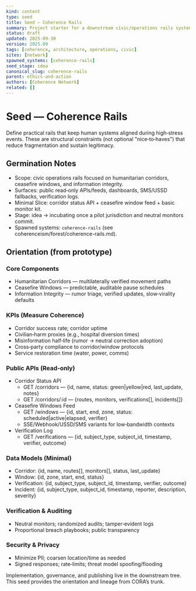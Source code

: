 ```yaml
---
kind: content
type: seed
title: Seed — Coherence Rails
summary: Project starter for a downstream civic/operations rails system that preserves coherence under stress with KPIs, APIs, and patterns.
status: draft
updated: 2025-09-30
version: 2025.09
tags: [coherence, architecture, operations, civic]
sites: [network]
spawned_systems: [coherence-rails]
seed_stage: idea
canonical_slug: coherence-rails
parent: ethics-and-action
authors: [Coherence Network]
related: []
---
```


# Seed — Coherence Rails

Define practical rails that keep human systems aligned during high‑stress events. These are structural constraints (not optional "nice‑to‑haves") that reduce fragmentation and sustain legitimacy.

## Germination Notes
- Scope: civic operations rails focused on humanitarian corridors, ceasefire windows, and information integrity.
- Surfaces: public read‑only APIs/feeds, dashboards, SMS/USSD fallbacks, verification logs.
- Minimal Slice: corridor status API + ceasefire window feed + basic monitor kit.
- Stage: idea → incubating once a pilot jurisdiction and neutral monitors commit.
- Spawned systems: `coherence-rails` (see coherenceism/forest/coherence-rails.md).

## Orientation (from prototype)

### Core Components
- Humanitarian Corridors — multilaterally verified movement paths
- Ceasefire Windows — predictable, auditable pause schedules
- Information Integrity — rumor triage, verified updates, slow‑virality defaults

### KPIs (Measure Coherence)
- Corridor success rate; corridor uptime
- Civilian‑harm proxies (e.g., hospital diversion times)
- Misinformation half‑life (rumor → neutral correction adoption)
- Cross‑party compliance to corridor/window protocols
- Service restoration time (water, power, comms)

### Public APIs (Read‑only)
- Corridor Status API
  - GET /corridors — {id, name, status: green|yellow|red, last_update, notes}
  - GET /corridors/:id — {routes, monitors, verifications[], incidents[]}
- Ceasefire Windows Feed
  - GET /windows — {id, start, end, zone, status: scheduled|active|elapsed, verifier}
  - SSE/Webhook/USSD/SMS variants for low‑bandwidth contexts
- Verification Log
  - GET /verifications — {id, subject_type, subject_id, timestamp, verifier, outcome}

### Data Models (Minimal)
- Corridor: {id, name, routes[], monitors[], status, last_update}
- Window: {id, zone, start, end, status}
- Verification: {id, subject_type, subject_id, timestamp, verifier, outcome}
- Incident: {id, subject_type, subject_id, timestamp, reporter, description, severity}

### Verification & Auditing
- Neutral monitors; randomized audits; tamper‑evident logs
- Proportional breach playbooks; public transparency

### Security & Privacy
- Minimize PII; coarsen location/time as needed
- Signed responses; rate‑limits; threat model spoofing/flooding

Implementation, governance, and publishing live in the downstream tree. This seed provides the orientation and lineage from CORA’s trunk.
